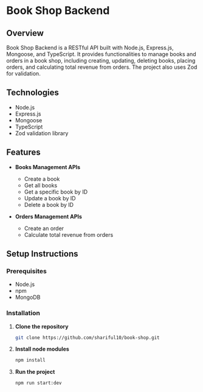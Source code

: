 # Book Shop Backend

## Overview

Book Shop Backend is a RESTful API built with Node.js, Express.js, Mongoose, and TypeScript. It provides functionalities to manage books and orders in a book shop, including creating, updating, deleting books, placing orders, and calculating total revenue from orders. The project also uses Zod for validation.

## Technologies

- Node.js
- Express.js
- Mongoose
- TypeScript
- Zod validation library

## Features

- **Books Management APIs**

  - Create a book
  - Get all books
  - Get a specific book by ID
  - Update a book by ID
  - Delete a book by ID

- **Orders Management APIs**
  - Create an order
  - Calculate total revenue from orders

## Setup Instructions

### Prerequisites

- Node.js
- npm
- MongoDB

### Installation

1. **Clone the repository**

   ```bash
   git clone https://github.com/shariful10/book-shop.git
   ```

2. **Install node modules**

   ```bash
   npm install
   ```

3. **Run the project**

   ```bash
   npm run start:dev
   ```
